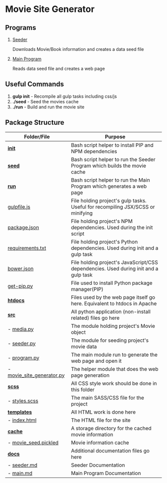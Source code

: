 Movie Site Generator
==================================================

Programs
--------------------------------------

1. [Seeder](docs/seeder.md)

    Downloads Movie/Book information and creates a data seed file
2. [Main Program](docs/main.md)

    Reads data seed file and creates a web page
    
Useful Commands
--------------------------------------
1. **gulp init** - Recompile all gulp tasks including css/js
2. **./seed**    - Seed the movies cache
3. **./run**     - Build and run the movie site

Package Structure
--------------------------------------
|Folder/File                 | Purpose                                                                       |
|----------------------------|-------------------------------------------------------------------------------|
|**[init](init)**            | Bash script helper to install PIP and NPM dependencies
|**[seed](seed)**            | Bash script helper to run the Seeder Program which builds the movie cache
|**[run](run)**              | Bash script helper to run the Main Program which generates a web page
|[gulpfile.js](gulpfile.js)  | File holding project's gulp tasks. Useful for recompiling JSX/SCSS or minifying
|[package.json](package.json)| File holding project's NPM dependencies. Used during the init script
|[requirements.txt](requirements.txt)| File holding project's Python dependencies. Used during init and a gulp task
|[bower.json](bower.json)    | File holding project's JavaScript/CSS dependencies. Used during init and a gulp task
|[get-pip.py](get-pip.py)    | File used to install Python package manager(PIP)
|**[htdocs](htdocs)**        | Files used by the web page itself go here. Equivalent to htdocs in Apache     
|**[src](src)**              | All python application (non-install related) files go here                    
|   - [media.py](src/media.py)     | The module holding project's Movie object
|   - [seeder.py](src/seeder.py)   | The module for seeding project's movie data
|   - [program.py](src/program.py) | The main module run to generate the web page and open it                      
|   - [movie_site_generator.py](src/movie_site_generator.py)| The helper module that does the web page generation
|**[scss](scss)**            | All CSS style work should be done in this folder
|   - [styles.scss](scss/styles.sss) | The main SASS/CSS file for the project
|**[templates](templates)**  | All HTML work is done here
|   - [index.html](templates/index.html) | The HTML file for the site
|**[cache](cache)**          | A storage directory for the cached movie information
|   - [movie_seed.pickled](cache/movie_seed.pickled) | Movie information cache
|**[docs](docs)**            | Additional documentation files go here
|   - [seeder.md](docs/seeder.md) | Seeder Documentation
|   - [main.md](docs/main.md)     | Main Program Documentation

